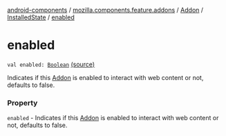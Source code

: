 [android-components](../../../index.md) / [mozilla.components.feature.addons](../../index.md) / [Addon](../index.md) / [InstalledState](index.md) / [enabled](./enabled.md)

# enabled

`val enabled: `[`Boolean`](https://kotlinlang.org/api/latest/jvm/stdlib/kotlin/-boolean/index.html) [(source)](https://github.com/mozilla-mobile/android-components/blob/master/components/feature/addons/src/main/java/mozilla/components/feature/addons/Addon.kt#L103)

Indicates if this [Addon](../index.md) is enabled to interact with web content or not,
defaults to false.

### Property

`enabled` - Indicates if this [Addon](../index.md) is enabled to interact with web content or not,
defaults to false.